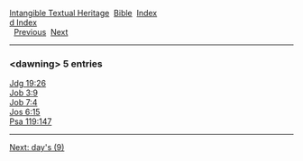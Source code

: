 [Intangible Textual Heritage](../../index)  [Bible](../index) 
[Index](index)   
[d Index](_d_)  
  [Previous](c02860)  [Next](c02862) 

------------------------------------------------------------------------

### &lt;dawning&gt; 5 entries

[Jdg 19:26](../kjv/jdg019.htm#026)  
[Job 3:9](../kjv/job003.htm#009)  
[Job 7:4](../kjv/job007.htm#004)  
[Jos 6:15](../kjv/jos006.htm#015)  
[Psa 119:147](../kjv/psa119.htm#147)  

------------------------------------------------------------------------

[Next: day's (9)](c02862)
